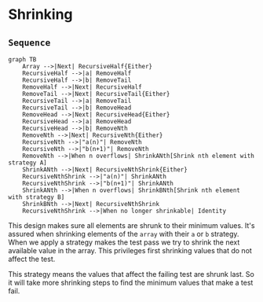 # Shrinking

## `Sequence`

```mermaid
graph TB
    Array -->|Next| RecursiveHalf{Either}
    RecursiveHalf -->|a| RemoveHalf
    RecursiveHalf -->|b| RemoveTail
    RemoveHalf -->|Next| RecursiveHalf
    RemoveTail -->|Next| RecursiveTail{Either}
    RecursiveTail -->|a| RemoveTail
    RecursiveTail -->|b| RemoveHead
    RemoveHead -->|Next| RecursiveHead{Either}
    RecursiveHead -->|a| RemoveHead
    RecursiveHead -->|b| RemoveNth
    RemoveNth -->|Next| RecursiveNth{Either}
    RecursiveNth -->|"a(n)"| RemoveNth
    RecursiveNth -->|"b(n+1)"| RemoveNth
    RemoveNth -->|When n overflows| ShrinkANth[Shrink nth element with strategy A]
    ShrinkANth -->|Next| RecursiveNthShrink{Either}
    RecursiveNthShrink -->|"a(n)"| ShrinkANth
    RecursiveNthShrink -->|"b(n+1)"| ShrinkANth
    ShrinkANth -->|When n overflows| ShrinkBNth[Shrink nth element with strategy B]
    ShrinkBNth -->|Next| RecursiveNthShrink
    RecursiveNthShrink -->|When no longer shrinkable| Identity
```

This design makes sure all elements are shrunk to their minimum values. It's assured when shrinking elements of the `array` with their `a` or `b` strategy. When we apply a strategy makes the test pass we try to shrink the next available value in the array. This privileges first shrinking values that do not affect the test.

This strategy means the values that affect the failing test are shrunk last. So it will take more shrinking steps to find the minimum values that make a test fail.
